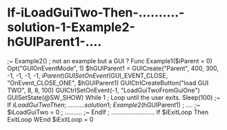 # If-iLoadGuiTwo-Then-..........-solution-1-Example2-hGUIParent1-....
;~ Example2() ; not an example but a GUI ? Func Example1($iParent = 0)     Opt("GUIOnEventMode", 1)     $hGUIParent1 = GUICreate("Parent", 400, 300, -1, -1, -1, -1, $iParent)     GUISetOnEvent($GUI_EVENT_CLOSE, "OnEvent_CLOSE_ONE", $hGUIParent1)     GUICtrlCreateButton("load GUI TWO", 8, 8, 100)     GUICtrlSetOnEvent(-1, "LoadGuiTwoFromGuiOne")     GUISetState(@SW_SHOW)      While 1 ; Loop until the user exits.         Sleep(100) ;~      If $iLoadGuiTwo Then ; .......... solution 1 ;~          Example2($hGUIParent1) ; .... ;~          $iLoadGuiTwo = 0 ; .......... ;~      EndIf ; .........................         If $iExitLoop Then ExitLoop     WEnd     $iExitLoop = 0
